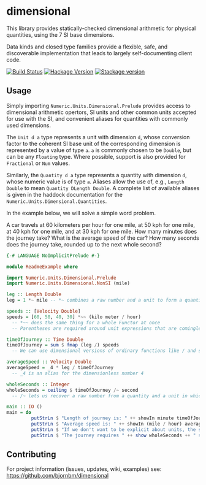 # dimensional

This library provides statically-checked dimensional arithmetic for physical quantities, using the 7 SI base dimensions.

Data kinds and closed type families provide a flexible, safe, and discoverable implementation that leads to largely self-documenting
client code.

[![Build Status](https://travis-ci.org/bjornbm/dimensional.svg?branch=master)](https://travis-ci.org/bjornbm/dimensional)
[![Hackage Version](http://img.shields.io/hackage/v/dimensional.svg)](http://hackage.haskell.org/package/dimensional)
[![Stackage version](https://www.stackage.org/package/dimensional/badge/lts?label=Stackage)](https://www.stackage.org/package/dimensional)

## Usage

Simply importing `Numeric.Units.Dimensional.Prelude` provides access to dimensional arithmetic opertors, SI units and other common units
accepted for use with the SI, and convenient aliases for quantities with commonly used dimensions.

The `Unit d a` type represents a unit with dimension `d`, whose conversion factor to the coherent SI base unit of the corresponding dimension
is represented by a value of type `a`. `a` is commonly chosen to be `Double`, but can be any `Floating` type. Where possible, support is also
provided for `Fractional` or `Num` values.

Similarly, the `Quantity d a` type represents a quantity with dimension `d`, whose numeric value is of type `a`. Aliases allow the use of, e.g.,
`Length Double` to mean `Quantity DLength Double`. A complete list of available aliases is given in the haddock documentation for the
`Numeric.Units.Dimensional.Quantities`.

In the example below, we will solve a simple word problem.

A car travels at 60 kilometers per hour for one mile, at 50 kph for one mile,
at 40 kph for one mile, and at 30 kph for one mile. How many minutes does the journey take?
What is the average speed of the car? How many seconds does the journey take, rounded up to the next whole second?

```haskell
{-# LANGUAGE NoImplicitPrelude #-}

module ReadmeExample where

import Numeric.Units.Dimensional.Prelude
import Numeric.Units.Dimensional.NonSI (mile)

leg :: Length Double
leg = 1 *~ mile -- *~ combines a raw number and a unit to form a quantity

speeds :: [Velocity Double]
speeds = [60, 50, 40, 30] *~~ (kilo meter / hour)
  -- *~~ does the same thing for a whole Functor at once
  -- Parentheses are required around unit expressions that are comingled with *~, /~, *~~, or /~~ operations

timeOfJourney :: Time Double
timeOfJourney = sum $ fmap (leg /) speeds
  -- We can use dimensional versions of ordinary functions like / and sum to combine quantities

averageSpeed :: Velocity Double
averageSpeed = _4 * leg / timeOfJourney
  -- _4 is an alias for the dimensionless number 4

wholeSeconds :: Integer
wholeSeconds = ceiling $ timeOfJourney /~ second
  -- /~ lets us recover a raw number from a quantity and a unit in which it should be expressed

main :: IO ()
main = do
         putStrLn $ "Length of journey is: " ++ showIn minute timeOfJourney
         putStrLn $ "Average speed is: " ++ showIn (mile / hour) averageSpeed
         putStrLn $ "If we don't want to be explicit about units, the show instance uses the SI basis: " ++ show averageSpeed
         putStrLn $ "The journey requires " ++ show wholeSeconds ++ " seconds, rounded up to the nearest second."
```

## Contributing

For project information (issues, updates, wiki, examples) see:
  https://github.com/bjornbm/dimensional
